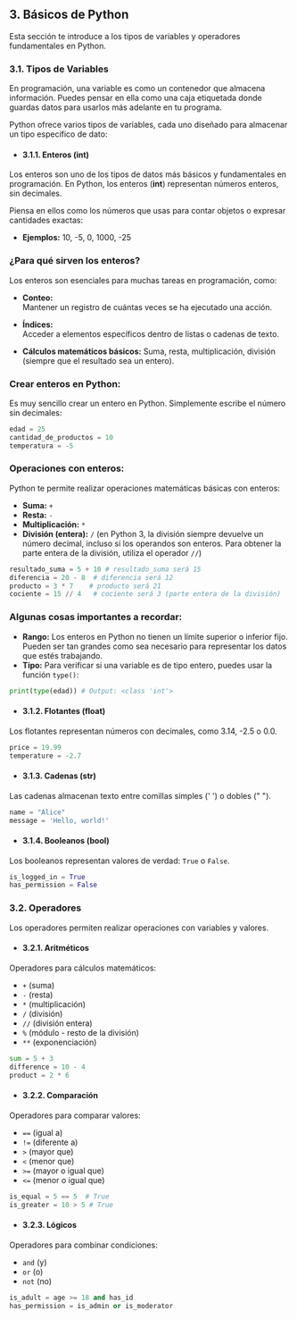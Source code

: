 ## 3. Básicos de Python

Esta sección te introduce a los tipos de variables y operadores fundamentales en Python.

### 3.1. Tipos de Variables

En programación, una variable es como un contenedor que almacena información. Puedes pensar en ella como una caja etiquetada donde guardas datos para usarlos más adelante en tu programa.

Python ofrece varios tipos de variables, cada uno diseñado para almacenar un tipo específico de dato:

- #### 3.1.1. Enteros (int)

Los enteros son uno de los tipos de datos más básicos y fundamentales en programación. En Python, los enteros (**int**) representan números enteros, sin decimales.  

Piensa en ellos como los números que usas para contar objetos o expresar cantidades exactas:

* **Ejemplos:** 10, -5, 0, 1000, -25


### ¿Para qué sirven los enteros?

Los enteros son esenciales para muchas tareas en programación, como:

* **Conteo:**  
Mantener un registro de cuántas veces se ha ejecutado una acción.

* **Índices:**  
Acceder a elementos específicos dentro de listas o cadenas de texto.

* **Cálculos matemáticos básicos:** 
Suma, resta, multiplicación, división (siempre que el resultado sea un entero).


### Crear enteros en Python:

Es muy sencillo crear un entero en Python. Simplemente escribe el número sin decimales:

```python
edad = 25
cantidad_de_productos = 10
temperatura = -5
```

### Operaciones con enteros:

Python te permite realizar operaciones matemáticas básicas con enteros:

* **Suma:** `+`
* **Resta:** `-`
* **Multiplicación:** `*`
* **División (entera):** `/` (en Python 3, la división siempre devuelve un número decimal, incluso si los operandos son enteros. Para obtener la parte entera de la división, utiliza el operador `//`)

```python
resultado_suma = 5 + 10 # resultado_suma será 15
diferencia = 20 - 8  # diferencia será 12
producto = 3 * 7    # producto será 21
cociente = 15 // 4   # cociente será 3 (parte entera de la división)

```


### Algunas cosas importantes a recordar:



* **Rango:** Los enteros en Python no tienen un límite superior o inferior fijo. Pueden ser tan grandes como sea necesario para representar los datos que estés trabajando.
* **Tipo:** Para verificar si una variable es de tipo entero, puedes usar la función `type()`:

```python
print(type(edad)) # Output: <class 'int'>
```

- #### 3.1.2. Flotantes (float)

Los flotantes representan números con decimales, como 3.14, -2.5 o 0.0.

```python
price = 19.99
temperature = -2.7
```

- #### 3.1.3. Cadenas (str)

Las cadenas almacenan texto entre comillas simples (' ') o dobles (" ").

```python
name = "Alice"
message = 'Hello, world!'
```

- #### 3.1.4. Booleanos (bool)

Los booleanos representan valores de verdad: `True` o `False`.

```python
is_logged_in = True
has_permission = False
```

### 3.2. Operadores

Los operadores permiten realizar operaciones con variables y valores.

- #### 3.2.1. Aritméticos

Operadores para cálculos matemáticos:

* `+` (suma)
* `-` (resta)
* `*` (multiplicación)
* `/` (división)
* `//` (división entera)
* `%` (módulo - resto de la división)
* `**` (exponenciación)

```python
sum = 5 + 3
difference = 10 - 4
product = 2 * 6
```

- #### 3.2.2. Comparación

Operadores para comparar valores:

* `==` (igual a)
* `!=` (diferente a)
* `>` (mayor que)
* `<` (menor que)
* `>=` (mayor o igual que)
* `<=` (menor o igual que)

```python
is_equal = 5 == 5  # True
is_greater = 10 > 5 # True
```

- #### 3.2.3. Lógicos

Operadores para combinar condiciones:

* `and` (y)
* `or` (o)
* `not` (no)

```python
is_adult = age >= 18 and has_id
has_permission = is_admin or is_moderator
```